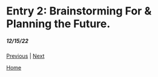# Entry 2: Brainstorming For & Planning the Future.
##### 12/15/22


[Previous](entry01.md) | [Next](entry03.md)

[Home](../README.md)
